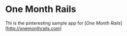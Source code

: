 # One Month Rails

Thi is the pinteresting sample app for 
[*One Month Rails*][http://onemonthrails.com]